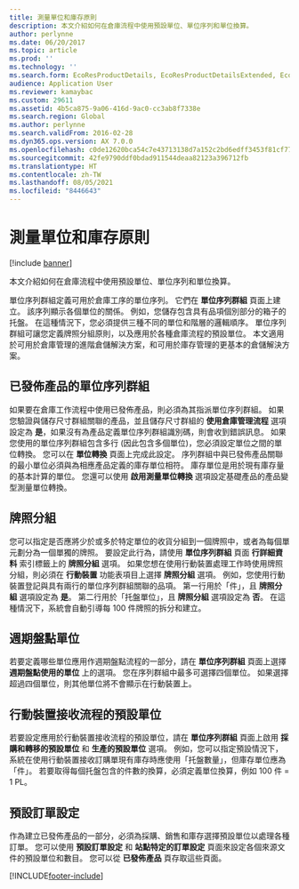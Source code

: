 ```yaml
---
title: 測量單位和庫存原則
description: 本文介紹如何在倉庫流程中使用預設單位、單位序列和單位換算。
author: perlynne
ms.date: 06/20/2017
ms.topic: article
ms.prod: ''
ms.technology: ''
ms.search.form: EcoResProductDetails, EcoResProductDetailsExtended, EcoResStorageDimensionGroup, InventItemOrderSetup, UnitOfMeasureConversion, WHSRFMenuItem, WHSUOMSeqGroupTable
audience: Application User
ms.reviewer: kamaybac
ms.custom: 29611
ms.assetid: 4b5ca875-9a06-416d-9ac0-cc3ab8f7338e
ms.search.region: Global
ms.author: perlynne
ms.search.validFrom: 2016-02-28
ms.dyn365.ops.version: AX 7.0.0
ms.openlocfilehash: c0de12620bca54c7e43713138d7a152c2bd6edff3453f81cf779f9b875cf77eb
ms.sourcegitcommit: 42fe9790ddf0bdad911544deaa82123a396712fb
ms.translationtype: HT
ms.contentlocale: zh-TW
ms.lasthandoff: 08/05/2021
ms.locfileid: "8446643"
---
```

# <a name="unit-of-measure-and-stocking-policies"></a>測量單位和庫存原則

[!include [banner](../includes/banner.md)]

本文介紹如何在倉庫流程中使用預設單位、單位序列和單位換算。

單位序列群組定義可用於倉庫工序的單位序列。 它們在 **單位序列群組** 頁面上建立。 該序列顯示各個單位的關係。 例如，您儲存包含具有品項個別部分的箱子的托盤。 在這種情況下，您必須提供三種不同的單位和階層的邏輯順序。 單位序列群組可讓您定義牌照分組原則，以及應用於各種倉庫流程的預設單位。 本文適用於可用於倉庫管理的進階倉儲解決方案，和可用於庫存管理的更基本的倉儲解決方案。

## <a name="unit-sequence-groups-for-released-products"></a>已發佈產品的單位序列群組
如果要在倉庫工作流程中使用已發佈產品，則必須為其指派單位序列群組。 如果您驗證與儲存尺寸群組關聯的產品，並且儲存尺寸群組的 **使用倉庫管理流程** 選項設定為 **是**，如果沒有為產品定義單位序列群組識別碼，則會收到錯誤訊息。 如果您使用的單位序列群組包含多行 (因此包含多個單位)，您必須設定單位之間的單位轉換。 您可以在 **單位轉換** 頁面上完成此設定。 序列群組中與已發佈產品關聯的最小單位必須與為相應產品定義的庫存單位相符。 庫存單位是用於現有庫存量的基本計算的單位。 您還可以使用 **啟用測量單位轉換** 選項設定基礎產品的產品變型測量單位轉換。

## <a name="license-plate-grouping"></a>牌照分組
您可以指定是否應將少於或多於特定單位的收貨分組到一個牌照中，或者為每個單元劃分為一個單獨的牌照。 要設定此行為，請使用 **單位序列群組** 頁面 **行詳細資料** 索引標籤上的 **牌照分組** 選項。 如果您想在使用行動裝置處理工作時使用牌照分組，則必須在 **行動裝置** 功能表項目上選擇 **牌照分組** 選項。 例如，您使用行動裝置登記與具有兩行的單位序列群組關聯的品項。 第一行用於「件」，且 **牌照分組** 選項設定為 **是**。 第二行用於「托盤單位」，且 **牌照分組** 選項設定為 **否**。 在這種情況下，系統會自動引導每 100 件牌照的拆分和建立。

## <a name="units-for-cycle-counting"></a>週期盤點單位
若要定義哪些單位應用作週期盤點流程的一部分，請在 **單位序列群組** 頁面上選擇 **週期盤點使用的單位** 上的選項。 您在序列群組中最多可選擇四個單位。 如果選擇超過四個單位，則其他單位將不會顯示在行動裝置上。

## <a name="default-units-for-mobile-device-receiving-processes"></a>行動裝置接收流程的預設單位
若要設定應用於行動裝置接收流程的預設單位，請在 **單位序列群組** 頁面上啟用 **採購和轉移的預設單位** 和 **生產的預設單位** 選項。 例如，您可以指定預設情況下，系統在使用行動裝置接收訂購單現有庫存時應使用「托盤數量」，但庫存單位應為「件」。 若要取得每個托盤包含的件數的換算，必須定義單位換算，例如 100 件 = 1 PL。

## <a name="default-order-settings"></a>預設訂單設定
作為建立已發佈產品的一部分，必須為採購、銷售和庫存選擇預設單位以處理各種訂單。 您可以使用 **預設訂單設定** 和 **站點特定的訂單設定** 頁面來設定各個來源文件的預設單位和數目。 您可以從 **已發佈產品** 頁存取這些頁面。





[!INCLUDE[footer-include](../../includes/footer-banner.md)]